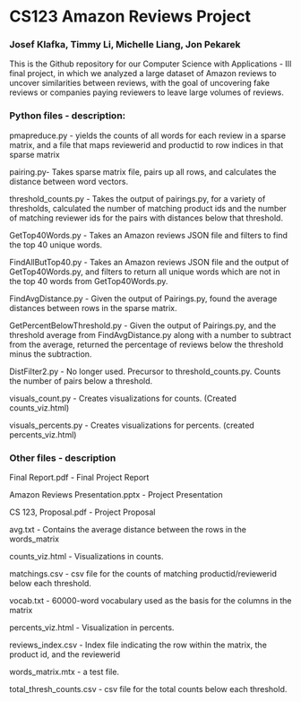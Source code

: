 # CS123 Amazon Reviews Project
### Josef Klafka, Timmy Li, Michelle Liang, Jon Pekarek
This is the Github repository for our Computer Science with Applications - III final project, in which we analyzed a large dataset of Amazon reviews to uncover similarities between reviews, with the goal of uncovering fake reviews or companies paying reviewers to leave large volumes of reviews.

### Python files - description:
pmapreduce.py - yields the counts of all words for each review in a sparse matrix, and a file that maps reviewerid and productid to row indices in that sparse matrix

pairing.py- Takes sparse matrix file, pairs up all rows, and calculates the distance between word vectors.

threshold_counts.py - Takes the output of pairings.py, for a variety of thresholds, calculated the number of matching product ids and the number of matching reviewer ids for the pairs with distances below that threshold.

GetTop40Words.py - Takes an Amazon reviews JSON file and filters to find the top 40 unique words.

FindAllButTop40.py - Takes an Amazon reviews JSON file and the output of GetTop40Words.py, and filters to return all unique words which are not in the top 40 words from GetTop40Words.py.

FindAvgDistance.py - Given the output of Pairings.py, found the average distances between rows in the sparse matrix.

GetPercentBelowThreshold.py - Given the output of Pairings.py, and the threshold average from FindAvgDistance.py along with a number to subtract from the average, returned the percentage of reviews below the threshold minus the subtraction.

DistFilter2.py - No longer used. Precursor to threshold_counts.py. Counts the number of pairs below a threshold.

visuals_count.py - Creates visualizations for counts. (Created counts_viz.html)

visuals_percents.py - Creates visualizations for percents. (created percents_viz.html)

### Other files - description
Final Report.pdf - Final Project Report 

Amazon Reviews Presentation.pptx - Project Presentation

CS 123, Proposal.pdf - Project Proposal

avg.txt - Contains the average distance between the rows in the words_matrix

counts_viz.html - Visualizations in counts.

matchings.csv - csv file for the counts of matching productid/reviewerid below each threshold.

vocab.txt - 60000-word vocabulary used as the basis for the columns in the matrix

percents_viz.html - Visualization in percents.

reviews_index.csv - Index file indicating the row within the matrix, the product id, and the reviewerid

words_matrix.mtx - a test file.

total_thresh_counts.csv - csv file for the total counts below each threshold.
